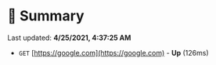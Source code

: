 # 📖 Summary
Last updated: **4/25/2021, 4:37:25 AM**

- `GET` [https://google.com](https://google.com) - **Up** (126ms)
